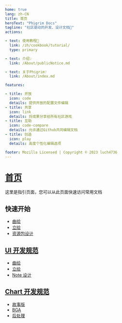 ```yaml
---
home: true
lang: zh-CN
title: 首页
heroText: "Phigrim Docs"
tagline: "社区驱动的开发、设计文档📰"
actions:

- text: 使用教程🧭
  link: /zh/cookbook/tutorial/
  type: primary

- text: 介绍💡
  link: /About/publicNotice.md

- text: 关于Phigrim❔
  link: /About/index.md

features:

- title: 开放
  icon: code
  details: 提供开放的配置文件编辑
- title: 共享
  icon: link
  details: 将成果分享给所有社区游戏
- title: 互助
  icon: code-compare
  details: 允许通过Github共同编辑文档
- title: 创造
  icon: play
  details: 高度个性化编辑选项

footer: Mozilla Licensed | Copyright © 2023 luch4736
---
```


# [首页](../index.md)

这里是指引页面，您可以从此页面快速访问常用文档

[//]: # (TODO 完善index内容和索引)

## 快速开始

- [曲绘](../UI/Illustration.md)
- [立绘](../UI/Tachie.md)
- [资源包设计](../UI/NoteDesign.md)

## [UI 开发规范](../UI_dev/index.md)

- [曲绘](../UI_dev/Illustration.md)
- [立绘](../UI_dev/Tachie.md)
- [Note 设计](../UI_dev/NoteDesign.md)

## [Chart 开发规范](../Chart_dev/index.md)

- [故事版](../Chart_dev/StoryBorad.md)
- [BGA](../Chart_dev/BGA.md)
- [后处理](../Chart_dev/post.md)
